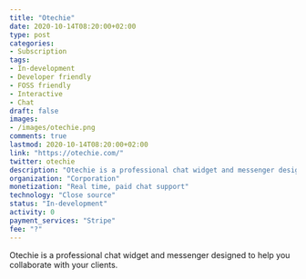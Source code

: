 ```yaml
---
title: "Otechie"
date: 2020-10-14T08:20:00+02:00
type: post
categories:
- Subscription
tags:
- In-development
- Developer friendly
- FOSS friendly
- Interactive
- Chat
draft: false
images:
- /images/otechie.png
comments: true
lastmod: 2020-10-14T08:20:00+02:00
link: "https://otechie.com/"
twitter: otechie
description: "Otechie is a professional chat widget and messenger designed to help you collaborate with your clients."
organization: "Corporation"
monetization: "Real time, paid chat support"
technology: "Close source"
status: "In-development"
activity: 0
payment_services: "Stripe"
fee: "?"
---
```


Otechie is a professional chat widget and messenger designed to help you collaborate with your clients. <!--more-->

